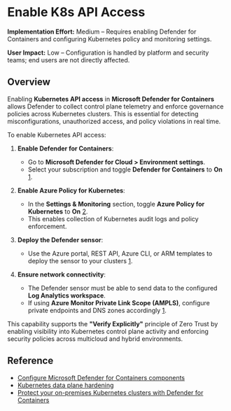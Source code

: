 # Enable K8s API Access

**Implementation Effort:** Medium – Requires enabling Defender for Containers and configuring Kubernetes policy and monitoring settings.

**User Impact:** Low – Configuration is handled by platform and security teams; end users are not directly affected.

## Overview

Enabling **Kubernetes API access** in **Microsoft Defender for Containers** allows Defender to collect control plane telemetry and enforce governance policies across Kubernetes clusters. This is essential for detecting misconfigurations, unauthorized access, and policy violations in real time.

To enable Kubernetes API access:

1. **Enable Defender for Containers**:
   - Go to **Microsoft Defender for Cloud > Environment settings**.
   - Select your subscription and toggle **Defender for Containers** to **On** [1](https://learn.microsoft.com/en-us/azure/defender-for-cloud/defender-for-containers-enable).

2. **Enable Azure Policy for Kubernetes**:
   - In the **Settings & Monitoring** section, toggle **Azure Policy for Kubernetes** to **On** [2](https://learn.microsoft.com/en-us/azure/defender-for-cloud/kubernetes-workload-protections).
   - This enables collection of Kubernetes audit logs and policy enforcement.

3. **Deploy the Defender sensor**:
   - Use the Azure portal, REST API, Azure CLI, or ARM templates to deploy the sensor to your clusters [1](https://learn.microsoft.com/en-us/azure/defender-for-cloud/defender-for-containers-enable).

4. **Ensure network connectivity**:
   - The Defender sensor must be able to send data to the configured **Log Analytics workspace**.
   - If using **Azure Monitor Private Link Scope (AMPLS)**, configure private endpoints and DNS zones accordingly [1](https://learn.microsoft.com/en-us/azure/defender-for-cloud/defender-for-containers-enable).

This capability supports the **"Verify Explicitly"** principle of Zero Trust by enabling visibility into Kubernetes control plane activity and enforcing security policies across multicloud and hybrid environments.

## Reference

- [Configure Microsoft Defender for Containers components](https://learn.microsoft.com/en-us/azure/defender-for-cloud/defender-for-containers-enable)  
- [Kubernetes data plane hardening](https://learn.microsoft.com/en-us/azure/defender-for-cloud/kubernetes-workload-protections)  
- [Protect your on-premises Kubernetes clusters with Defender for Containers](https://learn.microsoft.com/en-us/azure/defender-for-cloud/tutorial-enable-containers-arc)
